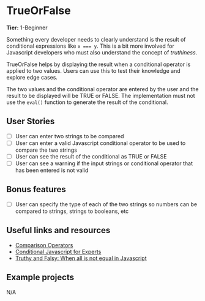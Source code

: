 # TrueOrFalse

**Tier:** 1-Beginner

Something every developer needs to clearly understand is the result of
conditional expressions like `x === y`. This is a bit more involved for
Javascript developers who must also understand the concept of _truthiness_.

TrueOrFalse helps by displaying the result when a conditional operator is
applied to two values. Users can use this to test their knowledge and
explore edge cases.

The two values and the conditional operator are entered by the user and the
result to be displayed will be TRUE or FALSE. The implementation must not use
the `eval()` function to generate the result of the conditional.

## User Stories

-   [ ] User can enter two strings to be compared
-   [ ] User can enter a valid Javascript conditional operator to be used to compare the two strings
-   [ ] User can see the result of the conditional as TRUE or FALSE
-   [ ] User can see a warning if the input strings or conditional operator that has been entered is not valid

## Bonus features

-   [ ] User can specify the type of each of the two strings so numbers can be compared to strings, strings to booleans, etc

## Useful links and resources

-   [Comparison Operators](https://developer.mozilla.org/en-US/docs/Web/JavaScript/Reference/Operators/Comparison_Operators)
-   [Conditional Javascript for Experts](https://hackernoon.com/conditional-javascript-for-experts-d2aa456ef67c)
-   [Truthy and Falsy: When all is not equal in Javascript](https://www.sitepoint.com/javascript-truthy-falsy/)

## Example projects

N/A